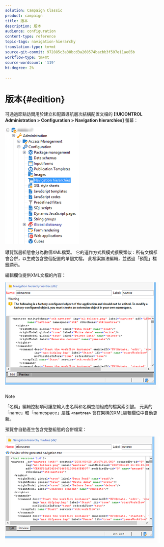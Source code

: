 ```yaml
---
solution: Campaign Classic
product: campaign
title: 版本
description: 版本
audience: configuration
content-type: reference
topic-tags: navigation-hierarchy
translation-type: tm+mt
source-git-commit: 972885c3a38bcd3a260574bacbb3f507e11ae05b
workflow-type: tm+mt
source-wordcount: '119'
ht-degree: 2%

---
```



# 版本{#edition}

可通過節點訪問用於建立和配置導航層次結構配置文檔的 **[!UICONTROL Administration > Configuration > Navigation hierarchies]** 螢幕：

![](assets/d_ncs_integration_navigation_arbo.png)

導覽階層組態會分為數個XML檔案。 它的運作方式與模式擴展類似：所有文檔都會合併，以生成包含整個配置的單個文檔。 此檔案無法編輯，並透過「預覽」標籤顯示。

編輯欄位提供XML文檔的內容：

![](assets/d_ncs_integration_navigation_edit.png)

>[!NOTE]
>
>「名稱」編輯控制項可讓您輸入由名稱和名稱空間組成的檔案索引鍵。 元素的「name」和「namespace」屬性 **`<navtree>`** 會在架構的XML編輯欄位中自動更新。

預覽會自動產生包含完整組態的合併檔案：

![](assets/d_ncs_integration_navigation_preview.png)

